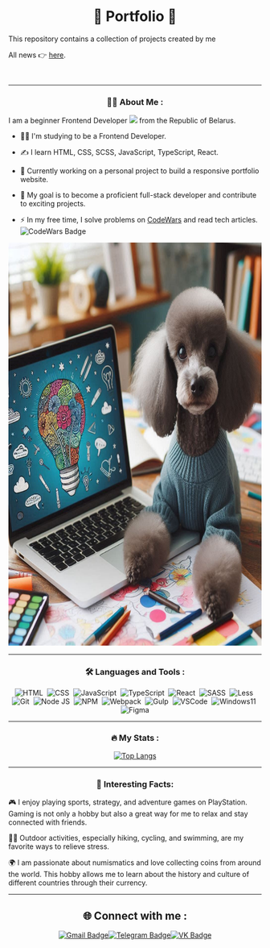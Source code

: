 # <div align="center">🚀 Portfolio :file_folder:</div>

This repository contains a collection of projects created by me

All news :point_right: [here](https://rockybalboa21.github.io/Portfolio-main/).

<img src="https://komarev.com/ghpvc/?username=RockyBalboa21&repo=Portfolio-main&style=plastic&color=brightgreen" alt=""/>

---

### <div align="center">👨‍💻 About Me :</div>
I am a beginner Frontend Developer <img src="https://media.giphy.com/media/8zldD29JNeLRK/giphy.gif" width="40"> from the Republic of Belarus.
- :man_student: I'm studying to be a Frontend Developer.
- :writing_hand: I learn HTML, CSS, SCSS, JavaScript, TypeScript, React.
- :rocket: Currently working on a personal project to build a responsive portfolio website.

- :goal_net: My goal is to become a proficient full-stack developer and contribute to exciting projects.
- :zap: In my free time, I solve problems on <a href="https://www.codewars.com/users/RockyBalboa_21">CodeWars</a> and read tech articles. <img src="https://www.codewars.com/users/RockyBalboa_21/badges/large" alt="CodeWars Badge" />

<div align="center">
  <img src="./img/readme-image.png" alt="My Image" width="800" height="800">
</div>

---

### <div align="center">:hammer_and_wrench: Languages and Tools :</div>
<div align="center">
  <img src="https://github.com/RockyBalboa21/devicon/blob/master/icons/html5/html5-original.svg" title="HTML5" alt="HTML" width="40" height="40"/>&nbsp;
  <img src="https://github.com/RockyBalboa21/devicon/blob/master/icons/css3/css3-plain-wordmark.svg"  title="CSS3" alt="CSS" width="40" height="40"/>&nbsp;
  <img src="https://github.com/RockyBalboa21/devicon/blob/master/icons/javascript/javascript-original.svg" title="JavaScript" alt="JavaScript" width="40" height="40"/>&nbsp;
  <img src="https://github.com/RockyBalboa21/devicon/blob/master/icons/typescript/typescript-original.svg" title="TypeScript" alt="TypeScript" width="40" height="40"/>&nbsp;
  <img src="https://github.com/RockyBalboa21/devicon/blob/master/icons/react/react-original-wordmark.svg" title="React" alt="React" width="40" height="40"/>&nbsp;
  <img src="https://github.com/RockyBalboa21/devicon/blob/master/icons/sass/sass-original.svg" title="SASS" alt="SASS" width="40" heigth="40"/>&nbsp;
  <img src="https://github.com/RockyBalboa21/devicon/blob/master/icons/less/less-plain-wordmark.svg" title="Less" alt="Less" width="40" heigth="40"/>&nbsp;
  <img src="https://github.com/RockyBalboa21/devicon/blob/master/icons/git/git-original-wordmark.svg" title="Git" alt="Git" width="40" height="40"/>&nbsp;
  <img src="https://github.com/RockyBalboa21/devicon/blob/master/icons/nodejs/nodejs-plain-wordmark.svg" title="Node JS" alt="Node JS" width="40" height="40"/>&nbsp;
  <img src="https://github.com/RockyBalboa21/devicon/blob/master/icons/npm/npm-original-wordmark.svg" title="NPM" alt="NPM" width="40" height="40"/>&nbsp;
  <img src="https://github.com/RockyBalboa21/devicon/blob/master/icons/webpack/webpack-original-wordmark.svg" title="Webpack" alt="Webpack" width="40" height="40"/>&nbsp;
  <img src="https://github.com/RockyBalboa21/devicon/blob/master/icons/gulp/gulp-plain.svg" title="Gulp" alt="Gulp" width="40" height="40"/>&nbsp;
  <img src="https://github.com/RockyBalboa21/devicon/blob/master/icons/vscode/vscode-original-wordmark.svg" title="VSCode" alt="VSCode" width="40" height="40"/>&nbsp;
  <img src="https://github.com/RockyBalboa21/devicon/blob/master/icons/windows11/windows11-original-wordmark.svg" title="Windows11" alt="Windows11" width="40" height="40"/>&nbsp;
  <img src="https://github.com/RockyBalboa21/devicon/blob/master/icons/figma/figma-original.svg" title="Figma" alt="Figma" width="40" height="40"/>
</div>

---

### <div align="center">:fire: My Stats :</div>

<div align="center">
  <a href="https://github.com/anuraghazra/github-readme-stats">
    <img src="https://github-readme-stats.vercel.app/api/top-langs/?username=RockyBalboa21&layout=compact&theme=vision-friendly-dark" alt="Top Langs"/>
  </a>
</div>



---

### <div align="center">:art: Interesting Facts:</div>
:video_game: I enjoy playing sports, strategy, and adventure games on PlayStation. Gaming is not only a hobby but also a great way for me to relax and stay connected with friends.

:biking_man: Outdoor activities, especially hiking, cycling, and swimming, are my favorite ways to relieve stress.

:earth_africa: I am passionate about numismatics and love collecting coins from around the world. This hobby allows me to learn about the history and culture of different countries through their currency.

---

## <div align="center">:globe_with_meridians: Connect with me :</div>

<div align="center" style="display: flex; justify-content: center;">
  <div>
    <a href="mailto:aliaxandr.gerasimau@gmail.com">
      <img src="https://img.shields.io/badge/Gmail-red?logo=gmail&logoColor=white&style=flat-square" alt="Gmail Badge"/>
    </a>
  </div>
  <div>
    <a href="https://t.me/Alex_Telegram_groomer">
      <img src="https://img.shields.io/badge/Telegram-blue?logo=telegram&logoColor=white&style=flat-square" alt="Telegram Badge"/>
    </a>
  </div>
  <div>
    <a href="https://vk.com/alexandr_gerasimau">
      <img src="https://img.shields.io/badge/%D0%92%D0%9A%D0%9E%D0%9D%D0%A2%D0%90%D0%9A%D0%A2%D0%95-blue?logo=vk&logoColor=white&style=flat-square" alt="VK Badge"/>
    </a>
  </div>
</div>











